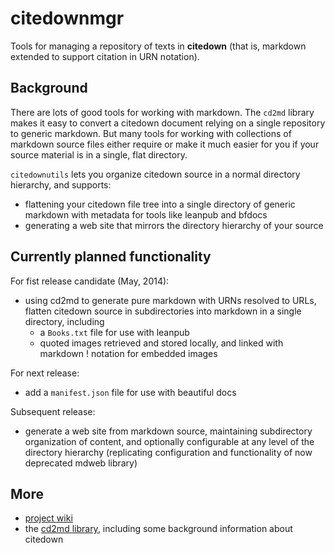 # citedownmgr 

Tools for managing a repository of texts in **citedown** (that is, markdown extended to support citation in URN notation).

## Background ##


There are lots of good tools for working with markdown. The `cd2md` library makes it easy to convert a citedown document relying on a single repository to generic markdown.  But many tools for working with collections of markdown source files either require or make it much easier for you if your source material is in a single, flat directory.

`citedownutils` lets you organize citedown source in a normal directory hierarchy, and supports:

- flattening your citedown file tree into a single directory of generic markdown with metadata for tools like leanpub and bfdocs
- generating a web site that mirrors the directory hierarchy of your source


## Currently planned functionality

For fist release candidate (May, 2014):

- using cd2md to generate pure markdown with URNs resolved to URLs, flatten citedown source in subdirectories into markdown in a single directory, including
    - a `Books.txt` file for use with leanpub
    - quoted images retrieved and stored locally, and linked with markdown ! notation for embedded images

For next release:

- add a `manifest.json` file for use with beautiful docs

Subsequent release:

- generate a web site from markdown source, maintaining subdirectory organization of content, and optionally configurable at any level of the directory hierarchy (replicating configuration and functionality of now deprecated mdweb library)


## More ##

- [project wiki][wiki]
- the [cd2md library][cd2md], including some background information about citedown



[cd2md]: https://github.com/neelsmith/cd2md

[wiki]: https://github.com/cite-architecture/citedownutils/wiki
